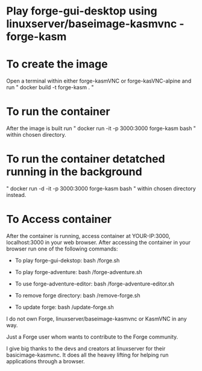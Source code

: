 # Play forge-gui-desktop using linuxserver/baseimage-kasmvnc - forge-kasm

# To create the image
Open a terminal within either forge-kasmVNC or forge-kasVNC-alpine and run " docker build -t forge-kasm . " 

# To run the container
After the image is built run " docker run -it -p 3000:3000 forge-kasm bash " within chosen directory.
# To run the container detatched running in the background
" docker run -d -it -p 3000:3000 forge-kasm bash " within chosen directory instead.

# To Access container
After the container is running, access container at YOUR-IP:3000, localhost:3000 in your web browser.
After accessing the container in your browser run one of the following commands:

  - To play forge-gui-dekstop: bash /forge.sh
  
  - To play forge-adventure: bash /forge-adventure.sh
  - To use forge-adventure-editor: bash /forge-adventure-editor.sh

  - To remove forge directory: bash /remove-forge.sh

  - To update forge: bash /update-forge.sh


I do not own Forge, linuxserver/baseimage-kasmvnc or KasmVNC in any way.

Just a Forge user whom wants to contribute to the Forge community.

I give big thanks to the devs and creators at linuxserver for their basicimage-kasmvnc. It does all the heavey lifting for helping run applications through a browser.
